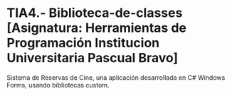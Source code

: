 # TIA4.- Biblioteca-de-classes [Asignatura: Herramientas de Programación Institucion Universitaria Pascual Bravo]
Sistema de Reservas de Cine, una aplicación desarrollada en C# Windows Forms, usando bibliotecas custom.
